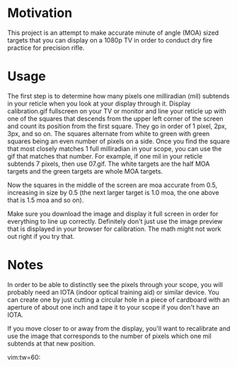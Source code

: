 # Motivation

This project is an attempt to make accurate minute of angle
(MOA) sized targets that you can display on a 1080p TV in
order to conduct dry fire practice for precision rifle.

# Usage

The first step is to determine how many pixels one
milliradian (mil) subtends in your reticle when you look at
your display through it. Display calibration.gif fullscreen
on your TV or monitor and line your reticle up with one of
the squares that descends from the upper left corner of the
screen and count its position from the first square. They go
in order of 1 pixel, 2px, 3px, and so on. The squares
alternate from white to green with green squares being an
even number of pixels on a side. Once you find the square
that most closely matches 1 full milliradian in your scope,
you can use the gif that matches that number. For
example, if one mil in your reticle subtends 7 pixels,
then use 07.gif. The white targets are the half MOA
targets and the green targets are whole MOA targets.

Now the squares in the middle of the screen are moa accurate
from 0.5, increasing in size by 0.5 (the next larger target
is 1.0 moa, the one above that is 1.5 moa and so on).

Make sure you download the image and display it full screen
in order for everything to line up correctly. Definitely
don't just use the image preview that is displayed in your
browser for calibration. The math might not work out right
if you try that.

# Notes

In order to be able to distinctly see the pixels through
your scope, you will probably need an IOTA (indoor optical
training aid) or similar device. You can create one by just
cutting a circular hole in a piece of cardboard with an
aperture of about one inch and tape it to your scope if you
don't have an IOTA.

If you move closer to or away from the display, you'll want
to recalibrate and use the image that corresponds to the
number of pixels which one mil subtends at that new
position.

vim:tw=60:
